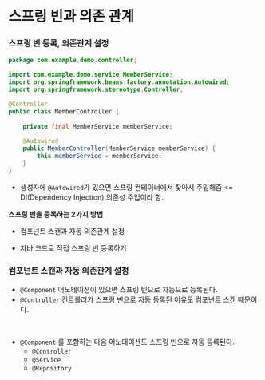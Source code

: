 # 스프링 빈과 의존 관계

> 

### 스프링 빈 등록, 의존관계 설정

```java
package com.example.demo.controller;

import com.example.demo.service.MemberService;
import org.springframework.beans.factory.annotation.Autowired;
import org.springframework.stereotype.Controller;

@Controller
public class MemberController {
    
    private final MemberService memberService;
    
    @Autowired
    public MemberController(MemberService memberService) {
        this.memberService = memberService;
    }
}
```

- 생성자에 `@Autowired`가 있으면 스프링 컨테이너에서 찾아서 주입해줌 <= DI(Dependency Injection) 의존성 주입이라 함.

**스프링 빈을 등록하는 2가지 방법**

- 컴포넌트 스캔과 자동 의존관계 설정

- 자바 코드로 직접 스프링 빈 등록하기

### 컴포넌트 스캔과 자동 의존관계 설정

-  `@Component` 어노테이션이 있으면 스프링 빈으로 자동으로 등록된다.
-  `@Controller` 컨트롤러가 스프링 빈으로 자동 등록된 이유도 컴포넌트 스캔 때문이다.

<br>

-  `@Component` 를 포함하는 다음 어노테이션도 스프링 빈으로 자동 등록된다.
    - `@Controller`
    - `@Service`
    - `@Repository`

